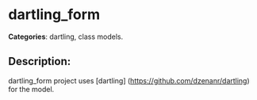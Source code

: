 # dartling_form 

**Categories**: dartling, class models. 

## Description: 
dartling_form project uses 
[dartling] (https://github.com/dzenanr/dartling) for the model.
